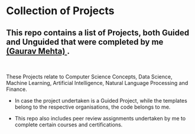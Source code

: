 # Collection of Projects


## This repo contains a list of Projects, both Guided and Unguided that were completed by me <a href = "www.gauravmehta.com"> (Gaurav Mehta) </a> .
<br>

These Projects relate to Computer Science Concepts, Data Science, Machine Learning, Artificial Intelligence, Natural Language Processing and Finance. 

- In case the project undertaken is a Guided Project, while the templates belong to the respective organisations, the code belongs to me. 

- This repo also includes peer review assignments undertaken by me to complete certain courses and certifications. 